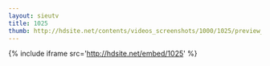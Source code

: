 ```yaml
---
layout: sieutv
title: 1025
thumb: http://hdsite.net/contents/videos_screenshots/1000/1025/preview_360p.mp4.jpg
---
```

{% include iframe src='http://hdsite.net/embed/1025' %}
 
